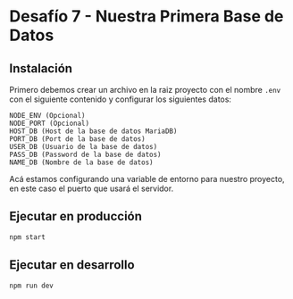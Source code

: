 # Desafío 7 - Nuestra Primera Base de Datos

## Instalación

Primero debemos crear un archivo en la raiz proyecto con el nombre `.env` con el siguiente contenido y configurar los siguientes datos:
```
NODE_ENV (Opcional)
NODE_PORT (Opcional)
HOST_DB (Host de la base de datos MariaDB)
PORT_DB (Port de la base de datos)
USER_DB (Usuario de la base de datos)
PASS_DB (Password de la base de datos)
NAME_DB (Nombre de la base de datos)

```
Acá estamos configurando una variable de entorno para nuestro proyecto, en este caso el puerto que usará el servidor.

## Ejecutar en producción


```sh
npm start
```

## Ejecutar en desarrollo


```sh
npm run dev
```